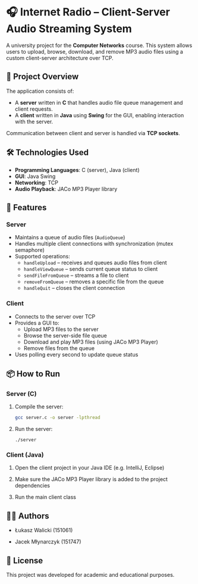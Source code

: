 # 🎧 Internet Radio – Client-Server Audio Streaming System

A university project for the **Computer Networks** course. This system allows users to upload, browse, download, and remove MP3 audio files using a custom client-server architecture over TCP.

## 📌 Project Overview

The application consists of:
- A **server** written in **C** that handles audio file queue management and client requests.
- A **client** written in **Java** using **Swing** for the GUI, enabling interaction with the server.

Communication between client and server is handled via **TCP sockets**.

## 🛠️ Technologies Used

- **Programming Languages**: C (server), Java (client)
- **GUI**: Java Swing
- **Networking**: TCP
- **Audio Playback**: JACo MP3 Player library

## 🧩 Features

### Server
- Maintains a queue of audio files (`AudioQueue`)
- Handles multiple client connections with synchronization (mutex semaphore)
- Supported operations:
  - `handleUpload` – receives and queues audio files from client
  - `handleViewQueue` – sends current queue status to client
  - `sendFileFromQueue` – streams a file to client
  - `removeFromQueue` – removes a specific file from the queue
  - `handleQuit` – closes the client connection

### Client
- Connects to the server over TCP
- Provides a GUI to:
  - Upload MP3 files to the server
  - Browse the server-side file queue
  - Download and play MP3 files (using JACo MP3 Player)
  - Remove files from the queue
- Uses polling every second to update queue status

## 📦 How to Run

### Server (C)
1. Compile the server:
   ```bash
   gcc server.c -o server -lpthread
   ```
2. Run the server:
    ```
    ./server
    ```
    
### Client (Java)

1. Open the client project in your Java IDE (e.g. IntelliJ, Eclipse)

2. Make sure the JACo MP3 Player library is added to the project dependencies

3. Run the main client class

## 👨‍💻 Authors

- Łukasz Walicki (151061)

- Jacek Młynarczyk (151747)

## 📄  License

This project was developed for academic and educational purposes.
